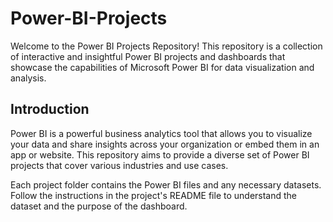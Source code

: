 # Power-BI-Projects
Welcome to the Power BI Projects Repository! This repository is a collection of interactive and insightful Power BI projects and dashboards that showcase the capabilities of Microsoft Power BI for data visualization and analysis.

## Introduction
Power BI is a powerful business analytics tool that allows you to visualize your data and share insights across your organization or embed them in an app or website. This repository aims to provide a diverse set of Power BI projects that cover various industries and use cases.

Each project folder contains the Power BI files and any necessary datasets. Follow the instructions in the project's README file to understand the dataset and the purpose of the dashboard.
